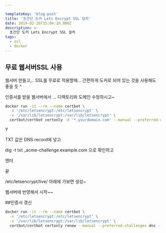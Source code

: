 ```yaml
---

templateKey: 'blog-post'
title: '초간단 도커 Lets Encrypt SSL 설치'
date: 2019-02-26T15:04:10.000Z
description: >-
  초간단 도커 Lets Encrypt SSL 설치
tags:
  - ssl
  - docker
---
```


## 무료 웹서버SSL 사용 

웹서버 만들고,.. SSL를 무료로 적용할때... 간편하게 도커로 되어 있는 것을 사용해도 좋을 듯 ^

인증서를 받을 웹서버에서 ... 디렉토리와 도메인 수정하시고~

```bash
docker run -it --rm --name certbot \
  -v '/etc/letsencrypt:/etc/letsencrypt' \
  -v '/var/lib/letsencrypt:/var/lib/letsencrypt' \
  certbot/certbot certonly -d '*.yourdomain.com' --manual --preferred-challenges dns --server https://acme-v02.api.letsencrypt.org/directory
```

Y

TXT 값은 DNS record에 넣고

dig -t txt _acme-challenge.example.com
으로 확인하고

엔터

끝

/etc/letsencrypt/live/ 아래에 가보면 생성~


웹서버에 반영해서 시작~~

##인증서 갱신

```bash
docker run -it --rm --name certbot \
  -v '/etc/letsencrypt:/etc/letsencrypt' \
  -v '/var/lib/letsencrypt:/var/lib/letsencrypt' \
  certbot/certbot certonly renew --manual --preferred-challenges dns --server https://acme-v02.api.letsencrypt.org/directory
```
